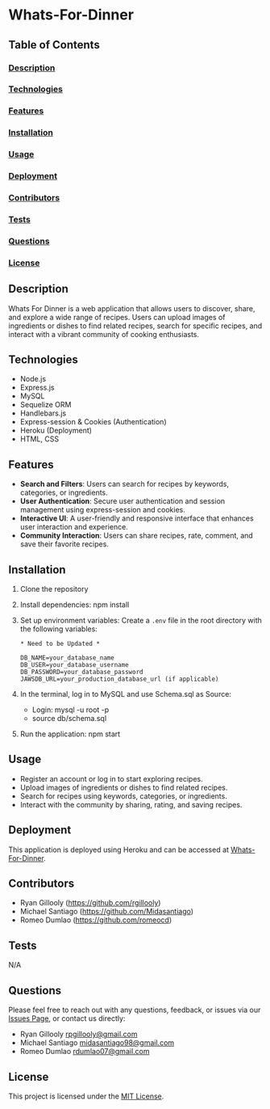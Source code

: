 # Whats-For-Dinner

## Table of Contents
### [Description](#description)
### [Technologies](#technologies)
### [Features](#features)
### [Installation](#installation)
### [Usage](#usage)
### [Deployment](#deployment)
### [Contributors](#contributors)
### [Tests](#tests)
### [Questions](#questions)
### [License](#license)

## Description

Whats For Dinner is a web application that allows users to discover, share, and explore a wide range of recipes. Users can upload images of ingredients or dishes to find related recipes, search for specific recipes, and interact with a vibrant community of cooking enthusiasts.

## Technologies

- Node.js
- Express.js
- MySQL
- Sequelize ORM
- Handlebars.js
- Express-session & Cookies (Authentication)
- Heroku (Deployment)
- HTML, CSS

## Features

- **Search and Filters**: Users can search for recipes by keywords, categories, or ingredients.
- **User Authentication**: Secure user authentication and session management using express-session and cookies.
- **Interactive UI**: A user-friendly and responsive interface that enhances user interaction and experience.
- **Community Interaction**: Users can share recipes, rate, comment, and save their favorite recipes.

## Installation

 1. Clone the repository
 2. Install dependencies: 
        npm install
 3. Set up environment variables:
        Create a `.env` file in the root directory with the following variables:

        * Need to be Updated *

        DB_NAME=your_database_name
        DB_USER=your_database_username
        DB_PASSWORD=your_database_password
        JAWSDB_URL=your_production_database_url (if applicable)

 4. In the terminal, log in to MySQL and use Schema.sql as Source:
       - Login: mysql -u root -p
       - source db/schema.sql
 6. Run the application:
        npm start

## Usage

- Register an account or log in to start exploring recipes.
- Upload images of ingredients or dishes to find related recipes.
- Search for recipes using keywords, categories, or ingredients.
- Interact with the community by sharing, rating, and saving recipes.

## Deployment
This application is deployed using Heroku and can be accessed at [Whats-For-Dinner](https://your-heroku-app-url).

## Contributors

- Ryan Gillooly (https://github.com/rgillooly)
- Michael Santiago (https://github.com/Midasantiago)
- Romeo Dumlao (https://github.com/romeocd)

## Tests
N/A

## Questions
Please feel free to reach out with any questions, feedback, or issues via our [Issues Page](https://github.com/rgillooly/Whats-For-Dinner/issues), or contact us directly:

- Ryan Gillooly rpgillooly@gmail.com
- Michael Santiago midasantiago98@gmail.com
- Romeo Dumlao rdumlao07@gmail.com

## License

This project is licensed under the [MIT License](LICENSE).